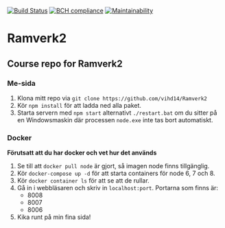 [![Build Status](https://travis-ci.org/vihd14/Ramverk2.svg?branch=master)](https://travis-ci.org/vihd14/Ramverk2)
[![BCH compliance](https://bettercodehub.com/edge/badge/vihd14/Ramverk2?branch=master)](https://bettercodehub.com/)
[![Maintainability](https://api.codeclimate.com/v1/badges/d46ed0133ee46e7d59c1/maintainability)](https://codeclimate.com/github/vihd14/Ramverk2/maintainability)
# Ramverk2
## Course repo for Ramverk2

### Me-sida
1. Klona mitt repo via `git clone https://github.com/vihd14/Ramverk2`
2. Kör `npm install` för att ladda ned alla paket.
3. Starta servern med `npm start` alternativt `./restart.bat` om du sitter på en Windowsmaskin där processen
`node.exe` inte tas bort automatiskt.

### Docker
**Förutsatt att du har docker och vet hur det används**
1. Se till att `docker pull node` är gjort, så imagen node finns tillgänglig.
2. Kör `docker-compose up -d` för att starta containers för node 6, 7 och 8.
3. Kör `docker container ls` för att se att de rullar.
4. Gå in i webbläsaren och skriv in `localhost:port`. Portarna som finns är:
    * 8008
    * 8007
    * 8006
5. Kika runt på min fina sida!
